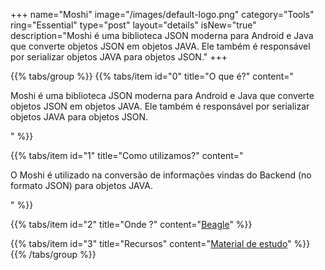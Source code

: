 +++
name="Moshi"
image="/images/default-logo.png"
category="Tools"
ring="Essential"
type="post"
layout="details"
isNew="true"
description="Moshi é uma biblioteca JSON moderna para Android e Java que converte objetos JSON em objetos JAVA. Ele também é responsável por serializar objetos JAVA para objetos JSON."
+++

{{% tabs/group %}}
  {{% tabs/item id="0" title="O que é?" content="<p>Moshi é uma biblioteca JSON moderna para Android e Java que converte objetos JSON em objetos JAVA. Ele também é responsável por serializar objetos JAVA para objetos JSON.</p>" %}}
  
  {{% tabs/item id="1" title="Como utilizamos?" content="<p>O Moshi é utilizado na conversão de informações vindas do Backend (no formato JSON) para objetos JAVA.</p>" %}}
  
  {{% tabs/item id="2" title="Onde ?" content="<a href='https://usebeagle.io/' target='_blank'>Beagle</a>" %}}

  {{% tabs/item id="3" title="Recursos" content="<a href='https://github.com/square/moshi' target='_blank'>Material de estudo</a>" %}}
{{% /tabs/group %}}
